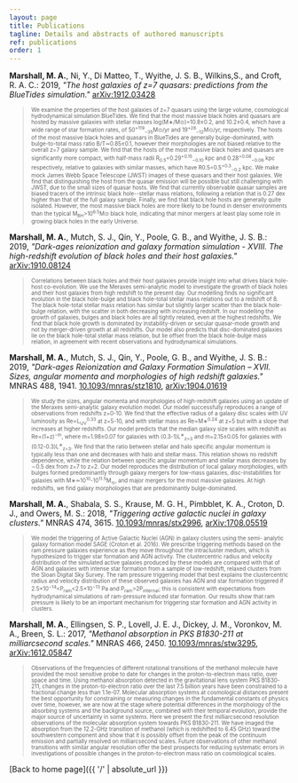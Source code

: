 ```yaml
---
layout: page
title: Publications
tagline: Details and abstracts of authored manuscripts
ref: publications
order: 1
---
```

**Marshall, M. A.**, Ni, Y., Di Matteo, T., Wyithe, J. S. B., Wilkins,S., and Croft, R. A. C.:
2019, *"The host galaxies of z=7 quasars: predictions from the BlueTides simulation."* [arXiv:1912.03428](https://arxiv.org/abs/1912.03428)
> <span style="font-size:0.7em;"> We examine the properties of the host galaxies of z=7 quasars using the large volume, cosmological hydrodynamical simulation BlueTides. We find that the most massive black holes and quasars are hosted by massive galaxies with stellar masses log(M∗/M⊙)=10.8±0.2, and 10.2±0.4, which have a wide range of star formation rates, of 50<sup>+119</sup><sub>−35</sub>M⊙/yr and 19<sup>+28</sup><sub>−12</sub>M⊙/yr, respectively. The hosts of the most massive black holes and quasars in BlueTides are generally bulge-dominated, with bulge-to-total mass ratio B/T≃0.85±0.1, however their morphologies are not biased relative to the overall z=7 galaxy sample. We find that the hosts of the most massive black holes and quasars are significantly more compact, with half-mass radii R<sub>0.5</sub>=0.29<sup>+0.15</sup><sub>−0.10</sub> kpc and 0.28<sup>+0.08</sup><sub>−0.06</sub> kpc respectively, relative to galaxies with similar masses, which have R0.5=0.5<sup>+0.3</sup><sub>−0.2</sub> kpc. We make mock James Webb Space Telescope (JWST) images of these quasars and their host galaxies. We find that distinguishing the host from the quasar emission will be possible but still challenging with JWST, due to the small sizes of quasar hosts. We find that currently observable quasar samples are biased tracers of the intrinsic black hole--stellar mass relations, following a relation that is 0.27 dex higher than that of the full galaxy sample. Finally, we find that black hole hosts are generally quite isolated. However, the most massive black holes are more likely to be found in denser environments than the typical M<sub>BH</sub>>10<sup>6.5</sup>M⊙ black hole, indicating that minor mergers at least play some role in growing black holes in the early Universe. </span>

**Marshall, M. A.**, Mutch, S. J., Qin, Y., Poole, G. B., and Wyithe, J. S. B.: 2019, *"Dark-ages reionization and galaxy formation simulation - XVIII. The
 high-redshift evolution of black holes and their host galaxies."*  [arXiv:1910.08124](https://arxiv.org/abs/1910.08124)
> <span style="font-size:0.7em;"> Correlations between black holes and their host galaxies provide insight into
what drives black hole-host co-evolution. We use the Meraxes semi-analytic
model to investigate the growth of black holes and their host galaxies from
high redshift to the present day. Our modelling finds no significant evolution
in the black hole-bulge and black hole-total stellar mass relations out to a
redshift of 8. The black hole-total stellar mass relation has similar but
slightly larger scatter than the black hole-bulge relation, with the scatter in
both decreasing with increasing redshift. In our modelling the growth of
galaxies, bulges and black holes are all tightly related, even at the highest
redshifts. We find that black hole growth is dominated by instability-driven or
secular quasar-mode growth and not by merger-driven growth at all redshifts.
Our model also predicts that disc-dominated galaxies lie on the black
hole-total stellar mass relation, but lie offset from the black hole-bulge mass
relation, in agreement with recent observations and hydrodynamical simulations.  </span>


**Marshall, M. A.**, Mutch, S. J., Qin, Y., Poole, G. B., and Wyithe, J. S. B.: 2019, *"Dark-ages Reionization and Galaxy Formation Simulation – XVII. Sizes, angular momenta and morphologies of high redshift galaxies."*  MNRAS 488, 1941.
[10.1093/mnras/stz1810](https://doi.org/10.1093/mnras/stz1810), [arXiv:1904.01619](https://arxiv.org/abs/1904.01619)

> <span style="font-size:0.7em;"> We study the sizes, angular momenta and morphologies of high-redshift galaxies using an update of the Meraxes semi-analytic galaxy evolution model. Our model successfully reproduces a range of observations from redshifts z=0-10. We find that the effective radius of a galaxy disc scales with UV luminosity as Re∝L<sub>UV</sub><sup>0.33</sup> at z=5-10, and with stellar mass as Re∝M∗<sup>0.24</sup> at z=5 but with a slope that increases at higher redshifts. Our model predicts that the median galaxy size scales with redshift as Re∝(1+z)<sup>−m</sup>, where m=1.98±0.07 for galaxies with (0.3-1)L<sup>∗</sup><sub>z=3</sub> and m=2.15±0.05 for galaxies with (0.12-0.3)L<sup>∗</sup><sub>z=3</sub>. We find that the ratio between stellar and halo specific angular momentum is typically less than one and decreases with halo and stellar mass. This relation shows no redshift dependence, while the relation between specific angular momentum and stellar mass decreases by ∼0.5 dex from z=7 to z=2. Our model reproduces the distribution of local galaxy morphologies, with bulges formed predominantly through galaxy mergers for low-mass galaxies, disc-instabilities for galaxies with M∗≃10<sup>10</sup>-10<sup>11.5</sup>M<sub>⊙</sub>, and major mergers for the most massive galaxies. At high redshifts, we find galaxy morphologies that are predominantly bulge-dominated. </span>

**Marshall, M. A.**, Shabala, S. S., Krause, M. G. H., Pimbblet, K. A., Croton, D. J., and Owers, M. S.: 2018, *"Triggering active galactic nuclei in galaxy clusters."*  MNRAS 474, 3615.
[10.1093/mnras/stx2996](https://doi.org/10.1093/mnras/stx2996), [arXiv:1708.05519](https://arxiv.org/abs/1708.05519)

>  <span style="font-size:0.7em;"> We model the triggering of Active Galactic Nuclei (AGN) in galaxy clusters using the semi- analytic galaxy formation model SAGE (Croton et al. 2016). We prescribe triggering methods based on the ram pressure galaxies experience as they move throughout the intracluster medium, which is hypothesized to trigger star formation and AGN activity. The clustercentric radius and velocity distribution of the simulated active galaxies produced by these models are compared with that of AGN and galaxies with intense star formation from a sample of low-redshift, relaxed clusters from the Sloan Digital Sky Survey. The ram pressure triggering model that best explains the clustercentric radius and velocity distribution of these observed galaxies has AGN and star formation triggered if 2.5×10<sup>−14</sup><P<sub>ram</sub><2.5×10<sup>−13</sup> Pa and P<sub>ram</sub>>2P<sub>internal</sub>; this is consistent with expectations from hydrodynamical simulations of ram-pressure induced star formation. Our results show that ram pressure is likely to be an important mechanism for triggering star formation and AGN activity in clusters.
</span>

**Marshall, M. A.**, Ellingsen, S. P., Lovell, J. E. J., Dickey, J. M., Voronkov, M. A., Breen, S. L.: 2017, *"Methanol absorption in PKS B1830-211 at milliarcsecond scales."*  MNRAS 466, 2450.
[10.1093/mnras/stw3295](https://doi.org/10.1093/mnras/stw3295), [arXiv:1612.05847](https://arxiv.org/abs/1612.05847)

> <span style="font-size:0.7em;"> Observations of the frequencies of different rotational transitions of the methanol molecule have provided the most sensitive probe to date for changes in the proton-to-electron mass ratio, over space and time. Using methanol absorption detected in the gravitational lens system PKS B1830-211, changes in the proton-to-electron ratio over the last 7.5 billion years have been constrained to a fractional change less than 1.1e-07. Molecular absorption systems at cosmological distances present the best opportunity for constraining or measuring changes in the fundamental constants of physics over time, however, we are now at the stage where potential differences in the morphology of the absorbing systems and the background source, combined with their temporal evolution, provide the major source of uncertainty in some systems. Here we present the first milliarcsecond resolution observations of the molecular absorption system towards PKS B1830-211. We have imaged the absorption from the 12.2-GHz transition of methanol (which is redshifted to 6.45 GHz) toward the southwestern component and show that it is possibly offset from the peak of the continuum emission and partially resolved on milliarcsecond scales. Future observations of other methanol transitions with similar angular resolution offer the best prospects for reducing systematic errors in investigations of possible changes in the proton-to-electron mass ratio on cosmological scales. </span>



[Back to home page]({{ '/' | absolute_url }})

